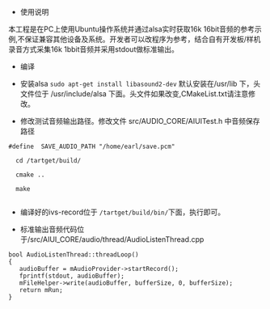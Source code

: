 * 使用说明

本工程是在PC上使用Ubuntu操作系统并通过alsa实时获取16k 16bit音频的参考示例,不保证兼容其他设备及系统。开发者可以改程序为参考，结合自有开发板/样机录音方式采集16k 1bbit音频并采用stdout做标准输出。

* 编译
* 安装alsa ``sudo apt-get install libasound2-dev`` 默认安装在/usr/lib 下，头文件位于 /usr/include/alsa 下面。头文件如果改变,CMakeList.txt请注意修改。

* 修改测试音频输出路径。修改文件 src/AUDIO_CORE/AIUITest.h 中音频保存路径 
  
 ``#define  SAVE_AUDIO_PATH "/home/earl/save.pcm"``
 
 ```
   cd /tartget/build/
   
   cmake ..
   
   make 
   
  ```   
* 编译好的ivs-record位于 ``/tartget/build/bin/``下面，执行即可。

* 标准输出音频代码位于/src/AIUI_CORE/audio/thread/AudioListenThread.cpp

 ```
 bool AudioListenThread::threadLoop()
{
	audioBuffer = mAudioProvider->startRecord();
	fprintf(stdout, audioBuffer);
	mFileHelper->write(audioBuffer, bufferSize, 0, bufferSize);
	return mRun;
}
 
 ```
